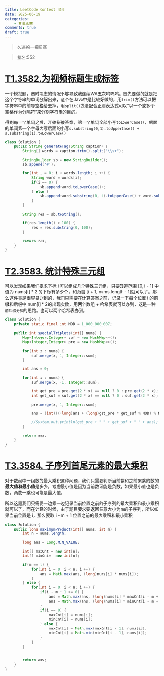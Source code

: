 ```yaml
---
title: LeetCode Contest 454
date: 2025-06-19
categories:
    - 算法比赛
comments: true
draft: true
---  
```


>久违的一把周赛

>排名:552
<!-- more -->

# [T1.3582.为视频标题生成标签](https://leetcode.cn/problems/generate-tag-for-video-caption/description/)

一个模拟题，赛时考虑的情况不够导致我连续WA五次呜呜呜。首先要做的就是把这个字符串的单词分解出来，这个在Java中是比较好做的，用`trim()`方法可以把字符串中的前导空格给去掉，用`split()`方法配合正则表达式可以“以一个或多个空格作为分隔符”来分割字符串的目的。

得到每一个单词之后，开始拼接答案，第一个单词全部小写`toLowerCase()`，后面的单词第一个字母大写后面的小写`s.substring(0,1).toUpperCase() + s.substring(1).toLowerCase()`

```java
class Solution {
    public String generateTag(String caption) {
        String[] words = caption.trim().split("\\s+");

        StringBuilder sb = new StringBuilder();
        sb.append('#');

        for(int i = 0; i < words.length; i ++) {
            String word = words[i];
            if(i == 0) {
                sb.append(word.toLowerCase());
            } else {
                sb.append(word.substring(0, 1).toUpperCase() + word.substring(1).toLowerCase());
            }
        }
        
        String res = sb.toString();

        if(res.length() > 100) {
            res = res.substring(0, 100);
        }

        return res;
    }
}
```

# [T2.3583. 统计特殊三元组](https://leetcode.cn/problems/count-special-triplets/description/)

可以发现如果我们要求下标 i 可以组成几个特殊三元组，只要知道范围 [0, i - 1] 中值为 nums[i] * 2 的下标有多少个，和范围 [i + 1, nums.length - 1]就可以了。那么这件事是很容易办到的，我们只需要在计算答案之前，记录一下每个位置 i 的前缀和后缀中 num[i] * 2的出现次数，用两个数组 + 哈希表就可以办到，这是一种`前后缀分解`的思路。也可以两个哈希表办到。

```java
class Solution {
    private static final int MOD = 1_000_000_007;

    public int specialTriplets(int[] nums) {
        Map<Integer,Integer> suf = new HashMap<>();
        Map<Integer,Integer> pre = new HashMap<>();

        for(int x : nums) {
            suf.merge(x, 1, Integer::sum);
        }

        int ans = 0;

        for(int x : nums) {
            suf.merge(x, -1, Integer::sum);

            int get_pre = pre.get(2 * x) == null ? 0 : pre.get(2 * x);
            int get_suf = suf.get(2 * x) == null ? 0 : suf.get(2 * x);

            pre.merge(x, 1, Integer::sum);

            ans = (int)(((long)ans + (long)get_pre * get_suf % MOD) % MOD);

            //System.out.println(get_pre + " " + get_suf + " " + ans);
        }

        return ans;
    }
}
```

# [T3.3584. 子序列首尾元素的最大乘积](https://leetcode.cn/problems/maximum-product-of-first-and-last-elements-of-a-subsequence/description/)

对于数组中一组数的最大乘积这种问题，我们只需要判断当前数和之前累乘的数的**最大值和最小值**是多少，考虑最小值是因为当前数可能是负数，如果最小值也是负数，两数一乘也可能是最大值。

所以这题我们只需要一边乘一边记录当前位置之前的子序列的最大乘积和最小乘积就可以了，而在计算的时候，由于题目要求要返回任意大小为m的子序列，所以如果当前位置是 i，那么要取 i - m + 1 位置之前的最大乘积和最小乘积

```java
class Solution {
    public long maximumProduct(int[] nums, int m) {
        int n = nums.length;

        long ans = Long.MIN_VALUE;

        int[] maxCnt = new int[n];
        int[] minCnt=  new int[n];

        if(m == 1) {
            for(int i = 0; i < n; i ++) {
                ans = Math.max(ans, (long)nums[i] * nums[i]);
            } 
        } else {
            for(int i = 0; i < n; i ++) {
                if(i - m + 1 >= 0) {
                    ans = Math.max(ans, (long)nums[i] * maxCnt[i - m + 1]);
                    ans = Math.max(ans, (long)nums[i] * minCnt[i - m + 1]);
                }
                if(i == 0) {
                    maxCnt[i] = nums[i];
                    minCnt[i] = nums[i];
                } else {
                    maxCnt[i] = Math.max(maxCnt[i - 1], nums[i]);
                    minCnt[i] = Math.min(minCnt[i - 1], nums[i]);
                }
            }
        }
        

        return ans;
    }
}
```
